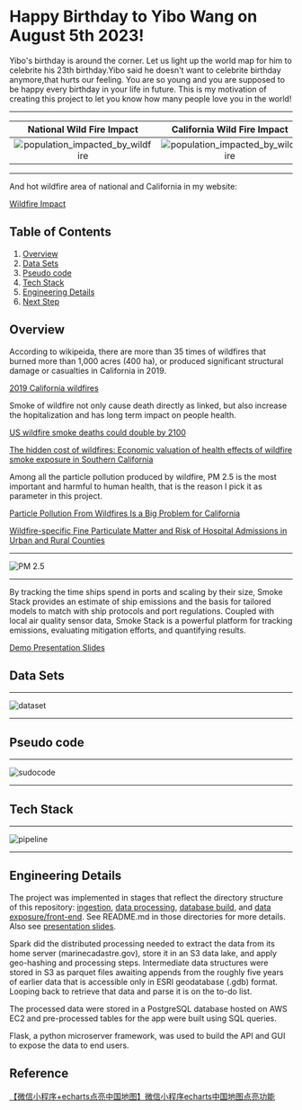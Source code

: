 # Happy Birthday to Yibo Wang on August 5th 2023! 
Yibo's birthday is around the corner. Let us light up the world map for him to celebrite his 23th birthday.Yibo said he doesn't want to celebrite birthday anymore,that hurts our feeling. You are so young and you are supposed to be happy every birthday in your life in future. This is my motivation of creating this project to let you know how many people love you in the world!  
***

 National Wild Fire Impact                             | California Wild Fire Impact
:-----------------------------------------------------:|:------------------------------------------------:
![population_impacted_by_wildfire](/img/national.png)  |  ![population_impacted_by_wildfire](/img/CA.png)

***

And hot wildfire area of national and California in my website:

[Wildfire Impact](http://dataprocessorsv.xyz/)

## Table of Contents
1. [Overview](README.md#Overview)
1. [Data Sets](README.md#Data-Sets)
1. [Pseudo code](README.md#Pseudo-code)
1. [Tech Stack](README.md#Tech-Stack)
1. [Engineering Details](README.md#Engineering-Details)
1. [Next Step](README.md#Next-Step)

## Overview
According to wikipeida, there are more than 35 times of wildfires that burned more than 1,000 acres (400 ha), or produced significant structural damage or casualties in California in 2019.

[2019 California wildfires](https://en.wikipedia.org/wiki/2019_California_wildfires)

Smoke of wildfire not only cause death directly as linked, but also increase the hopitalization and has long term impact on people health.

[US wildfire smoke deaths could double by 2100](https://www.sciencedaily.com/releases/2018/09/180910142417.htm)

[The hidden cost of wildfires: Economic valuation of health effects of wildfire smoke exposure in Southern California](https://lynceans.org/wp-content/uploads/2020/01/Richardson-2012-Fire-smoke-in-future.pdf)

Among all the particle pollution produced by wildfire, PM 2.5 is the most important and harmful to human health, that is the reason I pick it as parameter in this project. 

[Particle Pollution From Wildfires Is a Big Problem for California](https://www.sierraclub.org/sierra/particle-pollution-wildfires-big-problem-for-california)

[Wildfire-specific Fine Particulate Matter and Risk of Hospital Admissions in Urban and Rural Counties](https://www.ncbi.nlm.nih.gov/pmc/articles/PMC5130603/)

<hr/>

![PM 2.5](/img/PM2_5_enter.png)

<hr/>

By tracking the time ships spend in ports and scaling by their size, Smoke Stack provides an estimate of ship emissions and the basis for tailored models to match with ship protocols and port regulations. Coupled with local air quality sensor data, Smoke Stack is a powerful platform for tracking emissions, evaluating mitigation efforts, and quantifying results.

[Demo Presentation Slides](https://docs.google.com/presentation/d/11Y9bXy7SWRwu1QKCRNuUOAwn7pQW8PY_hR8nzHXBRkM/edit#slide=id.g81d6115fab_0_0)


## Data Sets

<hr/>

![dataset](/img/dataset.png)

<hr/>


## Pseudo code

<hr/>

![sudocode](/img/sudocode.png)

<hr/>

## Tech Stack

<hr/>

![pipeline](/img/pipeline.png)

<hr/>

## Engineering Details
The project was implemented in stages that reflect the directory structure of this repository: [ingestion](/ingestion), [data processing](/data-processing), [database build](/database-scripts), and [data exposure/front-end](/app). See README.md in those directories for more details. Also see [presentation slides](https://docs.google.com/presentation/d/1q7Qm1ukmDi7Bal3UjiNw1xl4ZdLYwZme4oiog2zXNJY/edit#slide=id.p).

Spark did the distributed processing needed to extract the data from its home server (marinecadastre.gov), store it in an S3 data lake, and apply geo-hashing and processing steps. Intermediate data structures were stored in S3 as parquet files awaiting appends from the roughly five years of earlier data that is accessible only in ESRI geodatabase (.gdb) format. Looping back to retrieve that data and parse it is on the to-do list.

The processed data were stored in a PostgreSQL database hosted on AWS EC2 and pre-processed tables for the app were built using SQL queries.

Flask, a python microserver framework, was used to build the API and GUI to expose the data to end users.

## Reference
[【微信小程序+echarts点亮中国地图】微信小程序echarts中国地图点亮功能](https://blog.csdn.net/qq_41101762/article/details/107426786)
